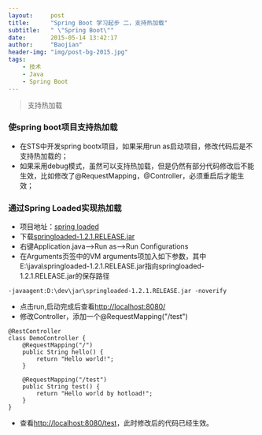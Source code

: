 ```yaml
---
layout:     post
title:      "Spring Boot 学习起步 二，支持热加载"
subtitle:   " \"Spring Boot\""
date:       2015-05-14 13:42:17
author:     "Baojian"
header-img: "img/post-bg-2015.jpg"
tags:
    - 技术
    - Java
    - Spring Boot
---
```


> 支持热加载

### 使spring boot项目支持热加载
- 在STS中开发spring bootx项目，如果采用run as启动项目，修改代码后是不支持热加载的；
- 如果采用debug模式，虽然可以支持热加载，但是仍然有部分代码修改后不能生效，比如修改了@RequestMapping，@Controller，必须重启后才能生效；

### 通过Spring Loaded实现热加载
- 项目地址：[spring loaded](https://github.com/spring-projects/spring-loaded)
- 下载[springloaded-1.2.1.RELEASE.jar](http://search.maven.org/remotecontent?filepath=org/springframework/springloaded/1.2.1.RELEASE/springloaded-1.2.1.RELEASE.jar)
- 右键Application.java-->Run as-->Run Configurations
- 在Arguments页签中的VM arguments项加入如下参数，其中E:\java\springloaded-1.2.1.RELEASE.jar指向springloaded-1.2.1.RELEASE.jar的保存路径

```
-javaagent:D:\dev\jar\springloaded-1.2.1.RELEASE.jar -noverify
```

<!--more-->

- 点击run,启动完成后查看[http://localhost:8080/](http://localhost:8080/)
- 修改Controller，添加一个@RequestMapping("/test")

```
@RestController
class DemoController {
	@RequestMapping("/")
	public String hello() {
		return "Hello world!";
	}

	@RequestMapping("/test")
	public String test() {
		return "Hello world by hotload!";
	}
}
```
- 查看[http://localhost:8080/test](http://localhost:8080/test)，此时修改后的代码已经生效。
